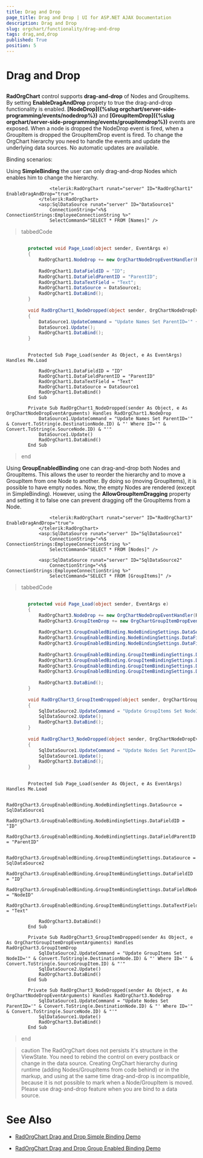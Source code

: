 ```yaml
---
title: Drag and Drop
page_title: Drag and Drop | UI for ASP.NET AJAX Documentation
description: Drag and Drop
slug: orgchart/functionality/drag-and-drop
tags: drag,and,drop
published: True
position: 5
---
```


# Drag and Drop



## 

__RadOrgChart__ control supports __drag-and-drop__ of Nodes and GroupItems. By setting __EnableDragAndDrop__ propety to true the drag-and-drop functionality is enabled. __[NodeDrop]({%slug orgchart/server-side-programming/events/nodedrop%})__ and __[GroupItemDrop]({%slug orgchart/server-side-programming/events/groupitemdrop%})__ events are exposed. When a node is dropped the NodeDrop event is fired, when a GroupItem is dropped the GroupItemDrop event is fired. To change the OrgChart hierarchy you need to handle the events and update the underlying data sources. No automatic updates are available.

Binding scenarios:

Using __SimpleBinding__ the user can only drag-and-drop Nodes which enables him to change the hierarchy.

````ASPNET
	            <telerik:RadOrgChart runat="server" ID="RadOrgChart1" EnableDragAndDrop="true">
	        </telerik:RadOrgChart>
	        <asp:SqlDataSource runat="server" ID="DataSource1"
	            ConnectionString="<%$ ConnectionStrings:EmployeeConnectionString %>" 
	            SelectCommand="SELECT * FROM [Names]" />
````



>tabbedCode

````C#
	
	    protected void Page_Load(object sender, EventArgs e)
	    {
	        RadOrgChart1.NodeDrop += new OrgChartNodeDropEventHandler(RadOrgChart1_NodeDropped);
	
	        RadOrgChart1.DataFieldID = "ID";
	        RadOrgChart1.DataFieldParentID = "ParentID";
	        RadOrgChart1.DataTextField = "Text";
	        RadOrgChart1.DataSource = DataSource1;
	        RadOrgChart1.DataBind();
	    }
	
	    void RadOrgChart1_NodeDropped(object sender, OrgChartNodeDropEventArguments e)
	    {
	        DataSource1.UpdateCommand = "Update Names Set ParentID='" + e.DestinationNode.ID + "' Where ID='" + e.SourceNode.ID + "'";
	        DataSource1.Update();
	        RadOrgChart1.DataBind();
	    }
	
````



````VB.NET
	    Protected Sub Page_Load(sender As Object, e As EventArgs) Handles Me.Load
	
	        RadOrgChart1.DataFieldID = "ID"
	        RadOrgChart1.DataFieldParentID = "ParentID"
	        RadOrgChart1.DataTextField = "Text"
	        RadOrgChart1.DataSource = DataSource1
	        RadOrgChart1.DataBind()
	    End Sub
	
	    Private Sub RadOrgChart1_NodeDropped(sender As Object, e As OrgChartNodeDropEventArguments) Handles RadOrgChart1.NodeDrop
	        DataSource1.UpdateCommand = "Update Names Set ParentID='" & Convert.ToString(e.DestinationNode.ID) & "' Where ID='" & Convert.ToString(e.SourceNode.ID) & "'"
	        DataSource1.Update()
	        RadOrgChart1.DataBind()
	    End Sub
````


>end

Using __GroupEnabledBinding__ one can drag-and-drop both Nodes and GroupItems. This allows the user to reorder the hierarchy and to move a GroupItem from one Node to another. By doing so (moving GroupItems), it is possible to have empty nodes. Now, the empty Nodes are rendered (except in SimpleBinding). However, using the __AllowGroupItemDragging__ property and setting it to false one can prevent dragging off the GroupItems from a Node.

````ASPNET
	            <telerik:RadOrgChart runat="server" ID="RadOrgChart3" EnableDragAndDrop="true">
	        </telerik:RadOrgChart>
	        <asp:SqlDataSource runat="server" ID="SqlDataSource1"
	            ConnectionString="<%$ ConnectionStrings:EmployeeConnectionString %>" 
	            SelectCommand="SELECT * FROM [Nodes]" />
	
	        <asp:SqlDataSource runat="server" ID="SqlDataSource2"
	            ConnectionString="<%$ ConnectionStrings:EmployeeConnectionString %>" 
	            SelectCommand="SELECT * FROM [GroupItems]" />
````





>tabbedCode

````C#
	
	    protected void Page_Load(object sender, EventArgs e)
	    {
	        RadOrgChart3.NodeDrop += new OrgChartNodeDropEventHandler(RadOrgChart3_NodeDropped);
	        RadOrgChart3.GroupItemDrop += new OrgChartGroupItemDropEventHandler(RadOrgChart3_GroupItemDropped);
	
	        RadOrgChart3.GroupEnabledBinding.NodeBindingSettings.DataSource = SqlDataSource1;
	        RadOrgChart3.GroupEnabledBinding.NodeBindingSettings.DataFieldID = "ID";
	        RadOrgChart3.GroupEnabledBinding.NodeBindingSettings.DataFieldParentID = "ParentID";
	
	        RadOrgChart3.GroupEnabledBinding.GroupItemBindingSettings.DataSource = SqlDataSource2;
	        RadOrgChart3.GroupEnabledBinding.GroupItemBindingSettings.DataFieldID = "ID";
	        RadOrgChart3.GroupEnabledBinding.GroupItemBindingSettings.DataFieldNodeID = "NodeID";
	        RadOrgChart3.GroupEnabledBinding.GroupItemBindingSettings.DataTextField = "Text";
	
	        RadOrgChart3.DataBind();
	    }
	
	    void RadOrgChart3_GroupItemDropped(object sender, OrgChartGroupItemDropEventArguments e)
	    {
	        SqlDataSource2.UpdateCommand = "Update GroupItems Set NodeID='" + e.DestinationNode.ID + "' Where ID='" + e.SourceGroupItem.ID + "'";
	        SqlDataSource2.Update();
	        RadOrgChart3.DataBind();
	    }
	
	    void RadOrgChart3_NodeDropped(object sender, OrgChartNodeDropEventArguments e)
	    {
	        SqlDataSource1.UpdateCommand = "Update Nodes Set ParentID='" + e.DestinationNode.ID + "' Where ID='" + e.SourceNode.ID + "'";
	        SqlDataSource1.Update();
	        RadOrgChart3.DataBind();
	    }
	
````



````VB.NET
	    Protected Sub Page_Load(sender As Object, e As EventArgs) Handles Me.Load
	
	        RadOrgChart3.GroupEnabledBinding.NodeBindingSettings.DataSource = SqlDataSource1
	        RadOrgChart3.GroupEnabledBinding.NodeBindingSettings.DataFieldID = "ID"
	        RadOrgChart3.GroupEnabledBinding.NodeBindingSettings.DataFieldParentID = "ParentID"
	
	        RadOrgChart3.GroupEnabledBinding.GroupItemBindingSettings.DataSource = SqlDataSource2
	        RadOrgChart3.GroupEnabledBinding.GroupItemBindingSettings.DataFieldID = "ID"
	        RadOrgChart3.GroupEnabledBinding.GroupItemBindingSettings.DataFieldNodeID = "NodeID"
	        RadOrgChart3.GroupEnabledBinding.GroupItemBindingSettings.DataTextField = "Text"
	
	        RadOrgChart3.DataBind()
	    End Sub
	
	    Private Sub RadOrgChart3_GroupItemDropped(sender As Object, e As OrgChartGroupItemDropEventArguments) Handles RadOrgChart3.GroupItemDrop
	        SqlDataSource2.UpdateCommand = "Update GroupItems Set NodeID='" & Convert.ToString(e.DestinationNode.ID) & "' Where ID='" & Convert.ToString(e.SourceGroupItem.ID) & "'"
	        SqlDataSource2.Update()
	        RadOrgChart3.DataBind()
	    End Sub
	
	    Private Sub RadOrgChart3_NodeDropped(sender As Object, e As OrgChartNodeDropEventArguments) Handles RadOrgChart3.NodeDrop
	        SqlDataSource1.UpdateCommand = "Update Nodes Set ParentID='" & Convert.ToString(e.DestinationNode.ID) & "' Where ID='" & Convert.ToString(e.SourceNode.ID) & "'"
	        SqlDataSource1.Update()
	        RadOrgChart3.DataBind()
	    End Sub
````


>end

>caution The RadOrgChart does not persists it's structure in the ViewState. You need to rebind the control on every postback or change in the data source. Creating OrgChart hierarchy during runtime (adding Nodes/GroupItems from code behind) or in the markup, and using at the same time drag-and-drop is incompatible, because it is not possible to mark when a Node/GroupItem is moved. Please use drag-and-drop feature when you are bind to a data source.
>


# See Also

 * [RadOrgChart Drag and Drop Simple Binding Demo](http://demos.telerik.com/aspnet-ajax/orgchart/examples/draganddropsimplebinding/defaultcs.aspx)

 * [RadOrgChart Drag and Drop Group Enabled Binding Demo](http://demos.telerik.com/aspnet-ajax/orgchart/examples/draganddropgroupenabledbinding/defaultcs.aspx)
